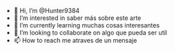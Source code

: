 - 👋 Hi, I’m @Hunter9384
- 👀 I’m interested in saber más sobre este arte
- 🌱 I’m currently learning muchas cosas interesantes 
- 💞️ I’m looking to collaborate on algo que pueda ser util
- 📫 How to reach me atraves de un mensaje 

<!---
Hunter9384/Hunter9384 is a ✨ special ✨ repository because its `README.md` (this file) appears on your GitHub profile.
You can click the Preview link to take a look at your changes.
--->
